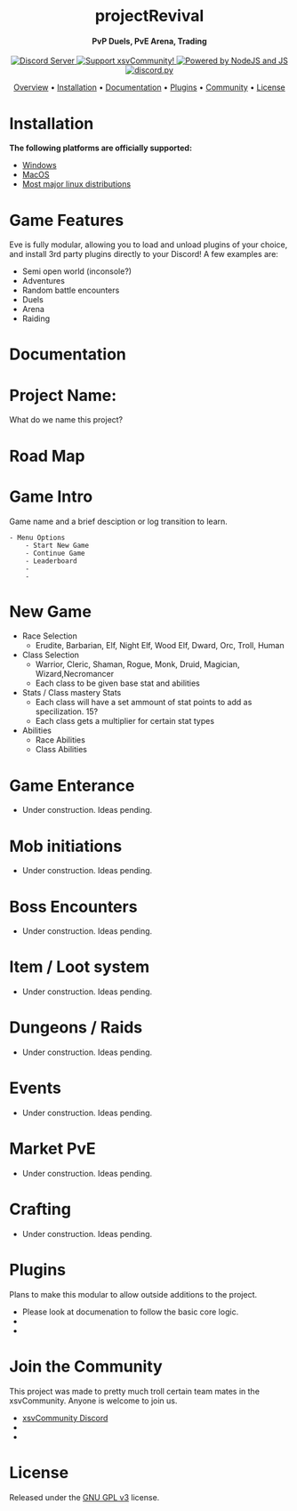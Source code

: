 <h1 align="center">
  <br>

  <br>
  projectRevival
  <br>
</h1>

<h4 align="center"> PvP Duels, PvE Arena, Trading</h4>

<p align="center">
  <a href="https://discord.com/invite/S5Tnues">
    <img src="https://discordapp.com/api/guilds/281663524323983360/widget.png?style=shield" alt="Discord Server">
  </a>
  <a href="https://www.xsvcommunity.com/donate">
    <img src="https://img.shields.io/badge/Support-Eve!-yellow.svg" alt="Support xsvCommunity!">
  </a>
  <a href="https://nodejs.org/en/">
    <img src="https://img.shields.io/badge/Made%20With-Javascript%203.8-blue.svg?style=for-the-badge" alt="Powered by NodeJS and JS">
  </a>
  <a href="https://github.com/Rapptz/discord.py/">
      <img src="https://img.shields.io/badge/discord-py-blue.svg" alt="discord.py">
  </a>
</p>

</p>

<p align="center">
  <a href="#overview">Overview</a>
  •
  <a href="#installation">Installation</a>
  •
  <a href="#documentation">Documentation</a>
  •
  <a href="#plugins">Plugins</a>
  •
  <a href="#join-the-community">Community</a>
  •
  <a href="#license">License</a>
</p>





# Installation

**The following platforms are officially supported:** 

- [Windows](http://xsvcommunity.com/docs/)
- [MacOS](http://xsvcommunity.com/docs/)
- [Most major linux distributions](http://xsvcommunity.com/docs/)


# Game Features

Eve is fully modular, allowing you to load and unload plugins of your choice, and install 3rd party
plugins directly to your Discord! A few examples are:

- Semi open world (inconsole?)
- Adventures
- Random battle encounters
- Duels
- Arena
- Raiding


# Documentation

# Project Name:  
What do we name this project?  


# Road Map

# Game Intro

Game name and a brief desciption or log transition to learn.

    - Menu Options
        - Start New Game
        - Continue Game
        - Leaderboard
        - 
        - 

# New Game


- Race Selection
    - Erudite, Barbarian, Elf, Night Elf, Wood Elf, Dward, Orc, Troll, Human
- Class Selection
    - Warrior, Cleric, Shaman, Rogue, Monk, Druid, Magician, Wizard,Necromancer
    - Each class to be given base stat and abilities
- Stats / Class mastery Stats
    - Each class will have a set ammount of stat points to add as specilization.  15?
    - Each class gets a multiplier for certain stat types
- Abilities
    - Race Abilities
    - Class Abilities

# Game Enterance

 - Under construction.  Ideas pending.

# Mob initiations

 - Under construction.  Ideas pending.

# Boss Encounters

 - Under construction.  Ideas pending.

# Item / Loot system

 - Under construction.  Ideas pending.

# Dungeons / Raids 

 - Under construction.  Ideas pending.

# Events

 - Under construction.  Ideas pending.

# Market PvE

 - Under construction.  Ideas pending.

# Crafting
    
 - Under construction.  Ideas pending.

# Plugins

Plans to make this modular to allow outside additions to the project.

- Please look at documenation to follow the basic core logic. 
-
-

# Join the Community

This project was made to pretty much troll certain team mates in the xsvCommunity.  Anyone is welcome to join us.

- [xsvCommunity Discord](http://discord.xsv.is)
-
-

# License

Released under the [GNU GPL v3](https://www.gnu.org/licenses/gpl-3.0.en.html) license.
